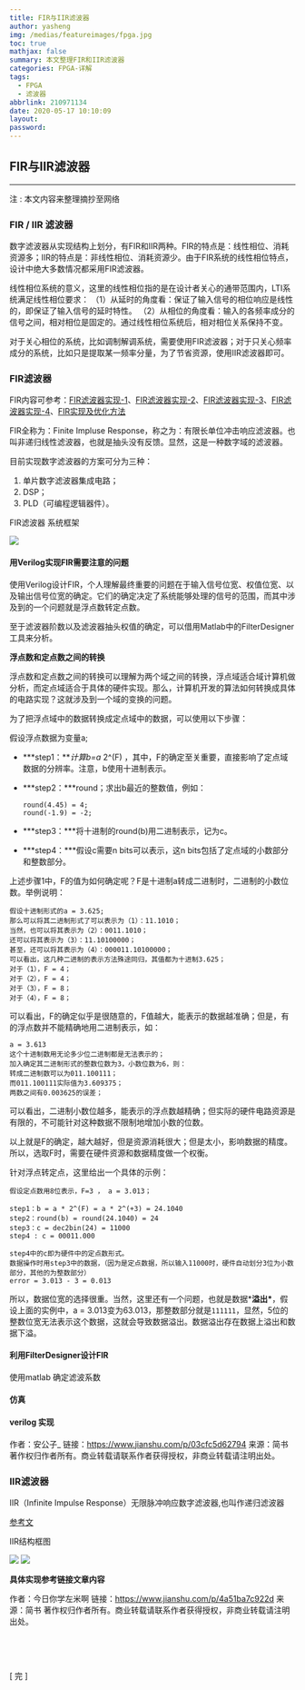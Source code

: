 ```yaml
---
title: FIR与IIR滤波器
author: yasheng
img: /medias/featureimages/fpga.jpg
toc: true
mathjax: false
summary: 本文整理FIR和IIR滤波器
categories: FPGA-详解
tags:
  - FPGA
  - 滤波器
abbrlink: 210971134
date: 2020-05-17 10:10:09
layout:
password:
---
```


## FIR与IIR滤波器

---

注 : 本文内容来整理摘抄至网络

### FIR / IIR 滤波器

数字滤波器从实现结构上划分，有FIR和IIR两种。FIR的特点是：线性相位、消耗资源多；IIR的特点是：非线性相位、消耗资源少。由于FIR系统的线性相位特点，设计中绝大多数情况都采用FIR滤波器。

线性相位系统的意义，这里的线性相位指的是在设计者关心的通带范围内，LTI系统满足线性相位要求：
（1）从延时的角度看：保证了输入信号的相位响应是线性的，即保证了输入信号的延时特性。
（2）从相位的角度看：输入的各频率成分的信号之间，相对相位是固定的。通过线性相位系统后，相对相位关系保持不变。

对于关心相位的系统，比如调制解调系统，需要使用FIR滤波器；对于只关心频率成分的系统，比如只是提取某一频率分量，为了节省资源，使用IIR滤波器即可。



### FIR滤波器

FIR内容可参考：[FIR滤波器实现-1](http://blog.sina.com.cn/s/blog_13b436b340102xfpw.html)、[FIR滤波器实现-2](https://www.cnblogs.com/bixiaopengblog/p/7266999.html)、[FIR滤波器实现-3](https://www.jianshu.com/p/03cfc5d62794)、[FIR滤波器实现-4](https://blog.csdn.net/dongdongnihao_/article/details/81591897)、[FIR实现及优化方法](https://www.cnblogs.com/Jamesjiang/p/8986632.html)

FIR全称为：Finite Impluse Response，称之为：有限长单位冲击响应滤波器。也叫非递归线性滤波器，也就是抽头没有反馈。显然，这是一种数字域的滤波器。

目前实现数字滤波器的方案可分为三种：

1. 单片数字滤波器集成电路；
2. DSP；
3. PLD（可编程逻辑器件）。

FIR滤波器 系统框架

<img src="/images/post_images/fpga_fir_iir/fpga_fir_iir_01.png">

#### 用Verilog实现FIR需要注意的问题

使用Verilog设计FIR，个人理解最终重要的问题在于输入信号位宽、权值位宽、以及输出信号位宽的确定。它们的确定决定了系统能够处理的信号的范围，而其中涉及到的一个问题就是浮点数转定点数。

至于滤波器阶数以及滤波器抽头权值的确定，可以借用Matlab中的FilterDesigner工具来分析。

**浮点数和定点数之间的转换**

浮点数和定点数之间的转换可以理解为两个域之间的转换，浮点域适合域计算机做分析，而定点域适合于具体的硬件实现。那么，计算机开发的算法如何转换成具体的电路实现？这就涉及到一个域的变换的问题。

为了把浮点域中的数据转换成定点域中的数据，可以使用以下步骤：

假设浮点数据为变量a;

- ***step1：\***计算b=a* 2^(F) ，其中，F的确定至关重要，直接影响了定点域数据的分辨率。注意，b使用十进制表示。

- ***step2：\***round；求出b最近的整数值，例如：

  ```
  round(4.45) = 4;
  round(-1.9) = -2;
  ```

- ***step3：\***将十进制的round(b)用二进制表示，记为c。

- ***step4：\***假设c需要n bits可以表示，这n bits包括了定点域的小数部分和整数部分。

上述步骤1中，F的值为如何确定呢？F是十进制a转成二进制时，二进制的小数位数。举例说明：

```
假设十进制形式的a = 3.625;
那么可以将其二进制形式了可以表示为（1）：11.1010；
当然，也可以将其表示为（2）：0011.1010；
还可以将其表示为（3）：11.10100000；
甚至，还可以将其表示为（4）：000011.10100000；
可以看出，这几种二进制的表示方法殊途同归，其值都为十进制3.625；
对于（1），F = 4；
对于（2），F = 4；
对于（3），F = 8；
对于（4），F = 8；
```

可以看出，F的确定似乎是很随意的，F值越大，能表示的数据越准确；但是，有的浮点数并不能精确地用二进制表示，如：

```
a = 3.613
这个十进制数用无论多少位二进制都是无法表示的；
加入确定其二进制形式的整数位数为3，小数位数为6，则：
转成二进制数可以为011.100111；
而011.100111实际值为3.609375；
两数之间有0.003625的误差；
```

可以看出，二进制小数位越多，能表示的浮点数越精确；但实际的硬件电路资源是有限的，不可能针对这种数据不限制地增加小数的位数。

以上就是F的确定，越大越好，但是资源消耗很大；但是太小，影响数据的精度。所以，选取F时，需要在硬件资源和数据精度做一个权衡。

针对浮点转定点，这里给出一个具体的示例：

```
假设定点数用8位表示，F=3 ， a = 3.013；

step1：b = a * 2^(F) = a * 2^(+3) = 24.1040
step2：round(b) = round(24.1040) = 24
step3：c = dec2bin(24) = 11000
step4 : c = 00011.000

step4中的c即为硬件中的定点数形式。
数据操作时用step3中的数据，（因为是定点数据，所以输入11000时，硬件自动划分3位为小数部分，其他的为整数部分）
error = 3.013 - 3 = 0.013
```

所以，数据位宽的选择很重。当然，这里还有一个问题，也就是数据***溢出\***，假设上面的实例中，a = 3.013变为63.013，那整数部分就是`111111`，显然，5位的整数位宽无法表示这个数据，这就会导致数据溢出。数据溢出存在数据上溢出和数据下溢。

#### **利用FilterDesigner设计FIR**

使用matlab 确定滤波系数

#### 仿真

#### verilog 实现



作者：安公子_
链接：https://www.jianshu.com/p/03cfc5d62794
来源：简书
著作权归作者所有。商业转载请联系作者获得授权，非商业转载请注明出处。



### IIR滤波器

IIR（Infinite Impulse Response）无限脉冲响应数字滤波器,也叫作递归滤波器

[参考文](https://blog.csdn.net/FPGADesigner/article/details/80652480?utm_source=blogxgwz9)

IIR结构框图

<img src="/images/post_images/fpga_fir_iir/fpga_fir_iir_02.png">

<img src="/images/post_images/fpga_fir_iir/fpga_fir_iir_03.png">



**具体实现参考链接文章内容**

作者：今日你学左米啊
链接：https://www.jianshu.com/p/4a51ba7c922d
来源：简书
著作权归作者所有。商业转载请联系作者获得授权，非商业转载请注明出处。

​                       

​              

[  完  ]